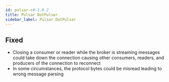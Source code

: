 ```yaml
---
id: pulsar-c#-1.0.2
title: Pulsar DotPulsar
sidebar_label: Pulsar DotPulsar
---
```

 

## Fixed

- Closing a consumer or reader while the broker is streaming messages could take down the connection causing other consumers, readers, and producers of the connection to reconnect
- In some circumstances, the protocol bytes could be misread leading to wrong message parsing



